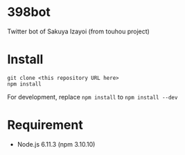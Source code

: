 398bot
===

Twitter bot of Sakuya Izayoi (from touhou project) 

# Install

``` shell
git clone <this repository URL here>
npm install
```
For development, replace `npm install` to `npm install --dev`

# Requirement
- Node.js 6.11.3 (npm 3.10.10)


